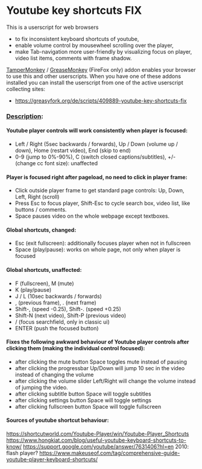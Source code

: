 # Youtube key shortcuts FIX
This is a userscript for web browsers
- to fix inconsistent keyboard shortcuts of youtube,
- enable volume control by mousewheel scrolling over the player,
- make Tab-navigation more user-friendly by visualizing focus on player, video list items, comments with frame shadow.

[TamperMonkey](https://tampermonkey.net/) / [GreaseMonkey](https://addons.mozilla.org/en-US/firefox/addon/greasemonkey/) (FireFox only)  addon enables your browser to use this and other userscripts.
When you have one of these addons installed you can install the userscript from one of the active userscript collecting sites:
- https://greasyfork.org/de/scripts/409889-youtube-key-shortcuts-fix

### [Description](Description.md):
#### Youtube player controls will work consistently when player is focused:
- Left / Right (5sec backwards / forwards), Up / Down (volume up / down), Home (restart video), End (skip to end)
- 0-9 (jump to 0%-90%), C (switch closed captions/subtitles), +/- (change cc font size):  unaffected

#### Player is focused right after pageload, no need to click in player frame:
- Click outside player frame to get standard page controls: Up, Down, Left, Right (scroll)
- Press Esc to focus player, Shift-Esc to cycle search box, video list, like buttons / comments.
- Space pauses video on the whole webpage except textboxes.

#### Global shortcuts, changed:
- Esc (exit fullscreen):  additionally focuses player when not in fullscreen
- Space (play/pause):  works on whole page, not only when player is focused

#### Global shortcuts, unaffected:
- F (fullscreen), M (mute)
- K (play/pause)
- J / L (10sec backwards / forwards)
- , (previous frame), . (next frame)
- Shift-, (speed -0.25), Shift-. (speed +0.25)
- Shift-N (next video), Shift-P (previous video)
- / (focus searchfield, only in classic ui)
- ENTER (push the focused button)

#### Fixes the following awkward behaviour of Youtube player controls after clicking them (making the individual control focused):
- after clicking the mute button Space toggles mute instead of pausing
- after clicking the progressbar Up/Down will jump 10 sec in the video instead of changing the volume
- after clicking the volume slider Left/Right will change the volume instead of jumping the video.
- after clicking subtitle button Space will toggle subtitles
- after clicking settings button Space will toggle settings
- after clicking fullscreen button Space will toggle fullscreen

#### Sources of youtube shortcut behaviour:
https://shortcutworld.com/Youtube-Player/win/Youtube-Player_Shortcuts
https://www.hongkiat.com/blog/useful-youtube-keyboard-shortcuts-to-know/
https://support.google.com/youtube/answer/7631406?hl=en
2010: flash player?  https://www.makeuseof.com/tag/comprehensive-guide-youtube-player-keyboard-shortcuts/
